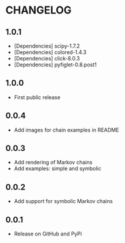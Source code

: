 # CHANGELOG

1.0.1
-----

- [Dependencies] scipy-1.7.2
- [Dependencies] colored-1.4.3
- [Dependencies] click-8.0.3
- [Dependencies] pyfiglet-0.8.post1

1.0.0
-----

- First public release

0.0.4
-----

- Add images for chain examples in README

0.0.3
-----

- Add rendering of Markov chains
- Add examples: simple and symbolic

0.0.2
-----

- Add support for symbolic Markov chains

0.0.1
-----

- Release on GitHub and PyPi
